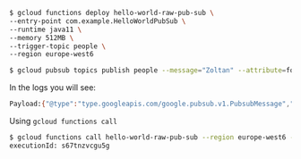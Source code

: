 
```bash
$ gcloud functions deploy hello-world-raw-pub-sub \
--entry-point com.example.HelloWorldPubSub \
--runtime java11 \
--memory 512MB \
--trigger-topic people \
--region europe-west6 
```


```bash
$ gcloud pubsub topics publish people --message="Zoltan" --attribute=foo=bar,x=y
```

In the logs you will see:

```bash
Payload:{"@type":"type.googleapis.com/google.pubsub.v1.PubsubMessage","attributes":{"foo":"bar","x":"y"},"data":"Wm9sdGFu"}
```

Using `gcloud functions call`

```bash
$ gcloud functions call hello-world-raw-pub-sub --region europe-west6 --data='{"foo":"bar"}'
executionId: s67tnzvcgu5g
```

